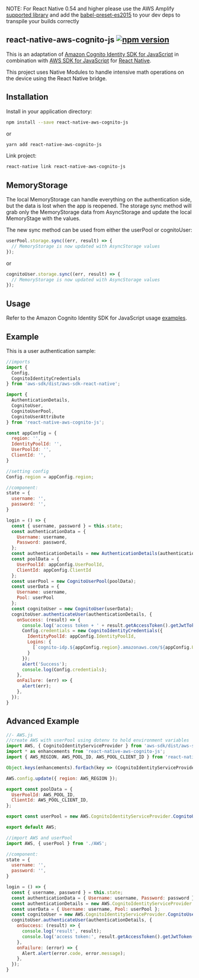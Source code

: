 NOTE: For React Native 0.54 and higher please use the AWS Amplify [supported library](https://github.com/aws/aws-amplify/tree/master/packages/amazon-cognito-identity-js) and add the [babel-preset-es2015](https://www.npmjs.com/package/babel-preset-es2015) to your dev deps to transpile your builds correctly

## react-native-aws-cognito-js [![npm version](https://badge.fury.io/js/react-native-aws-cognito-js.svg)](http://badge.fury.io/js/react-native-aws-cognito-js)

This is an adaptation of [Amazon Cognito Identity SDK for JavaScript](https://github.com/aws/amazon-cognito-identity-js) in combination with [AWS SDK for JavaScript](https://github.com/aws/aws-sdk-js/tree/react-native) for [React Native](https://github.com/facebook/react-native/).

This project uses Native Modules to handle intensive math operations on the device using the React Native bridge.

## Installation

Install in your application directory:

```bash
npm install --save react-native-aws-cognito-js
```

or

```bash
yarn add react-native-aws-cognito-js
```

Link project:

```bash
react-native link react-native-aws-cognito-js
```

## MemoryStorage

The local MemoryStorage can handle everything on the authentication side, but the data is lost when the app is reopened. The storage sync method will grab only the MemoryStorage data from AsyncStorage and update the local MemoryStage with the values.

The new sync method can be used from either the userPool or cognitoUser:

```js
userPool.storage.sync((err, result) => {
  // MemoryStorage is now updated with AsyncStorage values
});
```

or

```js
cognitoUser.storage.sync((err, result) => {
  // MemoryStorage is now updated with AsyncStorage values
});
```

## Usage

Refer to the Amazon Cognito Identity SDK for JavaScript usage [examples](https://github.com/aws/amazon-cognito-identity-js#usage).

## Example

This is a user authentication sample:

```js
//imports
import {
  Config,
  CognitoIdentityCredentials
} from 'aws-sdk/dist/aws-sdk-react-native';

import {
  AuthenticationDetails,
  CognitoUser,
  CognitoUserPool,
  CognitoUserAttribute
} from 'react-native-aws-cognito-js';

const appConfig = {
  region: '',
  IdentityPoolId: '',
  UserPoolId: '',
  ClientId: '',
}

//setting config
Config.region = appConfig.region;

//component:
state = {
  username: '',
  password: '',
}

login = () => {
  const { username, password } = this.state;
  const authenticationData = {
    Username: username,
    Password: password,
  };
  const authenticationDetails = new AuthenticationDetails(authenticationData);
  const poolData = {
    UserPoolId: appConfig.UserPoolId,
    ClientId: appConfig.ClientId
  };
  const userPool = new CognitoUserPool(poolData);
  const userData = {
    Username: username,
    Pool: userPool
  };
  const cognitoUser = new CognitoUser(userData);
  cognitoUser.authenticateUser(authenticationDetails, {
    onSuccess: (result) => {
      console.log('access token + ' + result.getAccessToken().getJwtToken());
      Config.credentials = new CognitoIdentityCredentials({
        IdentityPoolId: appConfig.IdentityPoolId,
        Logins: {
          [`cognito-idp.${appConfig.region}.amazonaws.com/${appConfig.UserPoolId}`]: result.getIdToken().getJwtToken()
        }
      });
      alert('Success');
      console.log(Config.credentials);
    },
    onFailure: (err) => {
      alert(err);
    },
  });
}
```

## Advanced Example

```js
//- AWS.js
//create AWS with userPool using dotenv to hold environment variables
import AWS, { CognitoIdentityServiceProvider } from 'aws-sdk/dist/aws-sdk-react-native';
import * as enhancements from 'react-native-aws-cognito-js';
import { AWS_REGION, AWS_POOL_ID, AWS_POOL_CLIENT_ID } from 'react-native-dotenv';

Object.keys(enhancements).forEach(key => (CognitoIdentityServiceProvider[key] = enhancements[key]));

AWS.config.update({ region: AWS_REGION });

export const poolData = {
  UserPoolId: AWS_POOL_ID,
  ClientId: AWS_POOL_CLIENT_ID,
};

export const userPool = new AWS.CognitoIdentityServiceProvider.CognitoUserPool(poolData);

export default AWS;
```

```js
//import AWS and userPool
import AWS, { userPool } from './AWS';

//component:
state = {
  username: '',
  password: '',
}

login = () => {
  const { username, password } = this.state;
  const authenticationData = { Username: username, Password: password };
  const authenticationDetails = new AWS.CognitoIdentityServiceProvider.AuthenticationDetails(authenticationData);
  const userData = { Username: username, Pool: userPool };
  const cognitoUser = new AWS.CognitoIdentityServiceProvider.CognitoUser(userData);
  cognitoUser.authenticateUser(authenticationDetails, {
    onSuccess: (result) => {
      console.log('result', result);
      console.log('access token:', result.getAccessToken().getJwtToken());
    },
    onFailure: (error) => {
      Alert.alert(error.code, error.message);
    },
  });
}
```

